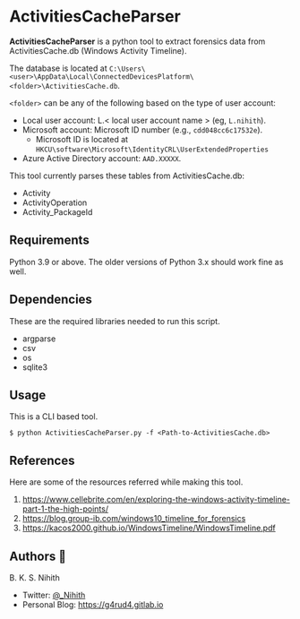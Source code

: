 # ActivitiesCacheParser

**ActivitiesCacheParser** is a python tool to extract forensics data from ActivitiesCache.db (Windows Activity Timeline).

The database is located at `C:\Users\<user>\AppData\Local\ConnectedDevicesPlatform\<folder>\ActivitiesCache.db`.

`<folder>` can be any of the following based on the type of user account:

+ Local user account: L.< local user account name > (eg, `L.nihith`).
+ Microsoft account: Microsoft ID number (e.g., `cdd048cc6c17532e`).
    + Microsoft ID is located at `HKCU\software\Microsoft\IdentityCRL\UserExtendedProperties`
+ Azure Active Directory account: `AAD.XXXXX`.

This tool currently parses these tables from ActivitiesCache.db:
+ Activity
+ ActivityOperation
+ Activity_PackageId

## Requirements

Python 3.9 or above. The older versions of Python 3.x should work fine as well.

## Dependencies

These are the required libraries needed to run this script.

+ argparse
+ csv
+ os
+ sqlite3

## Usage

This is a CLI based tool.

```
$ python ActivitiesCacheParser.py -f <Path-to-ActivitiesCache.db>
```

## References

Here are some of the resources referred while making this tool.

1. https://www.cellebrite.com/en/exploring-the-windows-activity-timeline-part-1-the-high-points/
2. https://blog.group-ib.com/windows10_timeline_for_forensics
3. https://kacos2000.github.io/WindowsTimeline/WindowsTimeline.pdf

## Authors 👥

B. K. S. Nihith

+ Twitter: [@_Nihith](https://twitter.com/_Nihith)
+ Personal Blog: https://g4rud4.gitlab.io